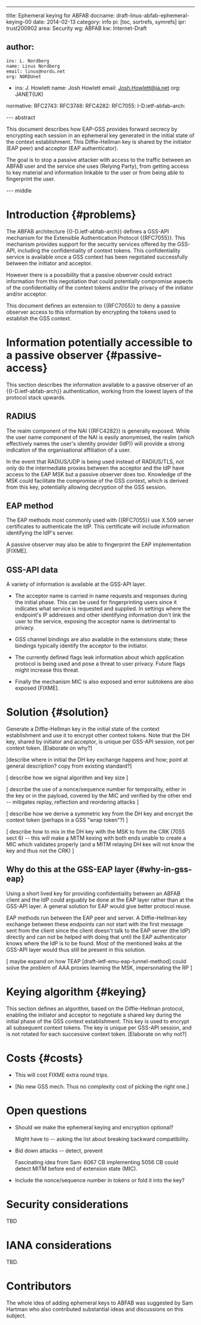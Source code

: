 ---
title: Ephemeral keying for ABFAB
docname: draft-linus-abfab-ephemeral-keying-00
date: 2014-02-13
category: info
pi: [toc, sortrefs, symrefs]
ipr: trust200902
area: Security
wg: ABFAB
kw: Internet-Draft

author:
  -
    ins: L. Nordberg
    name: Linus Nordberg
    email: linus@nordu.net
    org: NORDUnet
  -
    ins: J. Howlett
    name: Josh Howlett
    email: Josh.Howlett@ja.net
    org: JANET(UK)

normative:
  RFC2743:
  RFC3748:
  RFC4282:
  RFC7055:
  I-D.ietf-abfab-arch:

--- abstract

This document describes how EAP-GSS provides forward secrecy by
encrypting each session in an ephemeral key generated in the initial
state of the context establishment. This Diffie-Hellman key is shared
by the initiator (EAP peer) and acceptor (EAP authenticator).

The goal is to stop a passive attacker with access to the traffic
between an ABFAB user and the service she uses (Relying Party), from
getting access to key material and information linkable to the user or
from being able to fingerprint the user.

--- middle

Introduction {#problems}
============

The ABFAB architecture {{I-D.ietf-abfab-arch}} defines a GSS-API
mechanism for the Extensible Authentication Protocol {{RFC7055}}. This
mechanism provides support for the security services offered by the
GSS-API, including the confidentiality of context tokens. This
confidentiality service is available once a GSS context has been
negotiated successfully between the initiator and acceptor.

However there is a possibility that a passive observer could extract
information from this negotiation that could potentially compromise
aspects of the confidentiality of the context tokens and/or the
privacy of the initiator and/or acceptor.

This document defines an extension to {{RFC7055}} to deny a passive
observer access to this information by encrypting the tokens used to
establish the GSS context.


Information potentially accessible to a passive observer {#passive-access}
========================================================

This section describes the information available to a passive observer
of an {{I-D.ietf-abfab-arch}} authentication, working from the lowest
layers of the protocol stack upwards.

RADIUS
------

The realm component of the NAI {{RFC4282}} is generally exposed. While
the user name component of the NAI is easily anonymised, the realm
(which effectively names the user's identity provider (IdP)) will
provide a strong indication of the organisational affiliation of a
user.

In the event that RADIUS/UDP is being used instead of RADIUS/TLS, not
only do the intermediate proxies between the acceptor and the IdP have
access to the EAP MSK but a passive observer does too. Knowledge of
the MSK could facilitate the compromise of the GSS context, which is
derived from this key, potentially allowing decryption of the GSS
session.

EAP method
----------

The EAP methods most commonly used with {{RFC7055}} use X.509 server
certificates to authenticate the IdP. This certificate will include
information identifying the IdP's server.

A passive observer may also be able to fingerprint the EAP
implementation [FIXME].

GSS-API data
------------

A variety of information is available at the GSS-API layer.

- The acceptor name is carried in name requests and responses during
the initial phase. This can be used for fingerprinting users since it
indicates what service is requested and supplied. In settings where
the endpoint's IP addresses and other identifying information don't
link the user to the service, exposing the acceptor name is
detrimental to privacy.

- GSS channel bindings are also available in the extensions state;
these bindings typically identify the acceptor to the initiator.

- The currently defined flags leak information about which application
protocol is being used and pose a threat to user privacy. Future flags
might increase this threat.

- Finally the mechanism MIC is also exposed and error subtokens are
also exposed [FIXME].


Solution {#solution}
========

Generate a Diffie-Hellman key in the initial state of the context
establishment and use it to encrypt other context tokens. Note that
the DH key, shared by initiator and acceptor, is unique per GSS-API
session, not per context token. [Elaborate on why?]

[describe where in initial the DH key exchange happens and how; point
at general description? copy from existing standard?]

[ describe how we signal algorithm and key size ]

[ describe the use of a nonce/sequence number for temporality, either
in the key or in the payload, covered by the MIC and verified by the
other end -- mitigates replay, reflection and reordering attacks ]

[ describe how we derive a symmetric key from the DH key and encrypt
the context token (perhaps in a GSS "wrap token"?) ]

[ describe how to mix in the DH key with the MSK to form the CRK (7055
sect 6) -- this will make a MITM kexing with both ends unable to
create a MIC which validates properly (and a MITM relaying DH kex will
not know the key and thus not the CRK) ]

Why do this at the GSS-EAP layer {#why-in-gss-eap}
--------------------------------

Using a short lived key for providing confidentiality between an ABFAB
client and the IdP could arguably be done at the EAP layer rather than
at the GSS-API layer. A general solution for EAP would give better
protocol reuse.

EAP methods run between the EAP peer and server. A Diffie-Hellman key
exchange between these endpoints can not start with the first message
sent from the client since the client doesn't talk to the EAP server
(the IdP) directly and can not be helped with doing that until the EAP
authenticator knows where the IdP is to be found. Most of the
mentioned leaks at the GSS-API layer would thus still be present in
this solution.

[ maybe expand on how TEAP [draft-ietf-emu-eap-tunnel-method] could
solve the problem of AAA proxies learning the MSK, impersonating the
RP ]


Keying algorithm {#keying}
================

This section defines an algorithm, based on the Diffie-Hellman
protocol, enabling the initiator and acceptor to negotiate a shared
key during the initial phase of the GSS context establishment. This
key is used to encrypt all subsequent context tokens. The key is
unique per GSS-API session, and is not rotated for each successive
context token.  [Elaborate on why not?]


Costs {#costs}
=====

- This will cost FIXME extra round trips.

- [No new GSS mech. Thus no complexity cost of picking the right one.]


Open questions
==============

- Should we make the ephemeral keying and encryption optional?

  Might have to -- asking the list about breaking backward compatibility.

- Bid down attacks -- detect, prevent

  Fascinating idea from Sam: 6067 CB implementing 5056 CB could
  detect MITM before end of extension state (MIC).

- Include the nonce/sequence number in tokens or fold it into the key?


Security considerations
=======================

TBD


IANA considerations
===================

TBD.


Contributors
============

The whole idea of adding ephemeral keys to ABFAB was suggested by Sam
Hartman who also contributed substantial ideas and discussions on this
subject.
